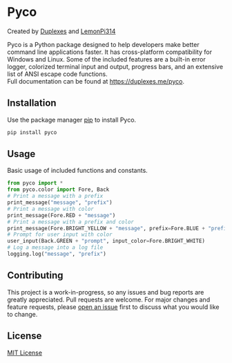 # Pyco
Created by [Duplexes](https://github.com/Duplexes) and [LemonPi314](https://github.com/LemonPi314)

Pyco is a Python package designed to help developers make better command line applications faster. It has cross-platform compatibility for Windows and Linux. Some of the included features are a built-in error logger, colorized terminal input and output, progress bars, and an extensive list of ANSI escape code functions.  
Full documentation can be found at <https://duplexes.me/pyco>.

## Installation
Use the package manager [pip](https://pip.pypa.io/en/stable/) to install Pyco. 
```bash
pip install pyco
```

## Usage
Basic usage of included functions and constants.
```python
from pyco import *
from pyco.color import Fore, Back
# Print a message with a prefix
print_message("message", "prefix")
# Print a message with color
print_message(Fore.RED + "message")
# Print a message with a prefix and color
print_message(Fore.BRIGHT_YELLOW + "message", prefix=Fore.BLUE + "prefix")
# Prompt for user input with color
user_input(Back.GREEN + "prompt", input_color=Fore.BRIGHT_WHITE)
# Log a message into a log file
logging.log("message", "prefix")
```

## Contributing
This project is a work-in-progress, so any issues and bug reports are greatly appreciated. Pull requests are welcome. For major changes and feature requests, please [open an issue](https://github.com/Duplexes/pyco/issues/new) first to discuss what you would like to change.

## License
[MIT License](https://choosealicense.com/licenses/mit/)
